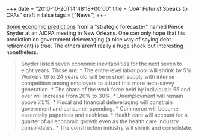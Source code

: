 +++
date = "2010-10-20T14:48:18+00:00"
title = "JoA: Futurist Speaks to CPAs"
draft = false
tags = ["News"]
+++

[Some economic predictions](http://www.journalofaccountancy.com/Web/20103459.htm) from a "strategic forecaster" named Pierce Snyder at an AICPA meeting in New Orleans. One can only hope that his prediction on government deleveraging (a nice way of saying debt retirement) is true. The others aren't really a huge shock but interesting nonetheless.

> Snyder listed seven economic inevitabilities for the next seven to eight years. Those are: \* The entry-level labor pool will shrink by 5%. Workers 16 to 24 years old will be in short supply with intense competition among employers to attract this more tech-savvy generation. \* The share of the work force held by individuals 55 and over will increase from 20% to 30%. \* Unemployment will remain above 7.5%. \* Fiscal and financial deleveraging will constrain government and consumer spending. \* Commerce will become essentially paperless and cashless. \* Health care will account for a quarter of all economic growth even as the health care industry consolidates. \* The construction industry will shrink and consolidate.